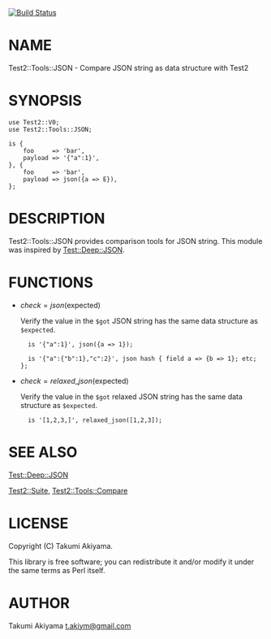 [![Build Status](https://travis-ci.org/akiym/Test2-Tools-JSON.svg?branch=master)](https://travis-ci.org/akiym/Test2-Tools-JSON)
# NAME

Test2::Tools::JSON - Compare JSON string as data structure with Test2

# SYNOPSIS

    use Test2::V0;
    use Test2::Tools::JSON;
    
    is {
        foo     => 'bar',
        payload => '{"a":1}',
    }, {
        foo     => 'bar',
        payload => json({a => E}),
    };

# DESCRIPTION

Test2::Tools::JSON provides comparison tools for JSON string.
This module was inspired by [Test::Deep::JSON](https://metacpan.org/pod/Test::Deep::JSON).

# FUNCTIONS

- $check = json($expected)

    Verify the value in the `$got` JSON string has the same data structure as `$expected`.

        is '{"a":1}', json({a => 1});

        is '{"a":{"b":1},"c":2}', json hash { field a => {b => 1}; etc; };

- $check = relaxed\_json($expected)

    Verify the value in the `$got` relaxed JSON string has the same data structure as `$expected`.

        is '[1,2,3,]', relaxed_json([1,2,3]);

# SEE ALSO

[Test::Deep::JSON](https://metacpan.org/pod/Test::Deep::JSON)

[Test2::Suite](https://metacpan.org/pod/Test2::Suite), [Test2::Tools::Compare](https://metacpan.org/pod/Test2::Tools::Compare)

# LICENSE

Copyright (C) Takumi Akiyama.

This library is free software; you can redistribute it and/or modify
it under the same terms as Perl itself.

# AUTHOR

Takumi Akiyama <t.akiym@gmail.com>
